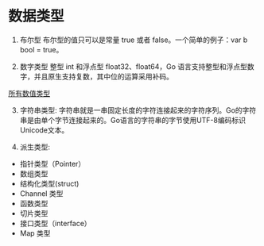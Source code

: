 # 数据类型

1. 布尔型
布尔型的值只可以是常量 true 或者 false。一个简单的例子：var b bool = true。

2. 数字类型
整型 int 和浮点型 float32、float64，Go 语言支持整型和浮点型数字，并且原生支持复数，其中位的运算采用补码。

[所有数值类型](http://www.runoob.com/go/go-data-types.html)

3. 字符串类型:
字符串就是一串固定长度的字符连接起来的字符序列。Go的字符串是由单个字节连接起来的。Go语言的字符串的字节使用UTF-8编码标识Unicode文本。

4. 派生类型:
  - 指针类型（Pointer）
  - 数组类型
  - 结构化类型(struct)
  - Channel 类型
  - 函数类型
  - 切片类型
  - 接口类型（interface）
  - Map 类型

